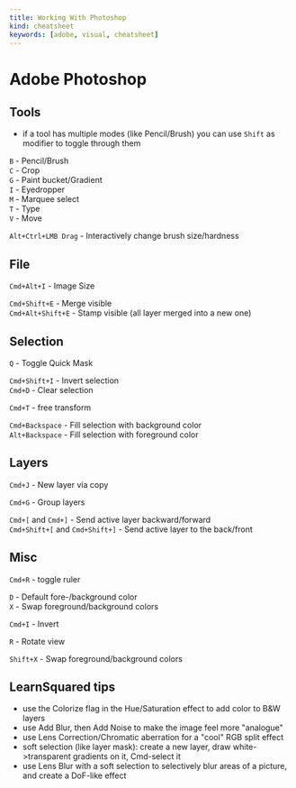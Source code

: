 ```yaml
---
title: Working With Photoshop
kind: cheatsheet
keywords: [adobe, visual, cheatsheet]
---
```


# Adobe Photoshop

## Tools
- if a tool has multiple modes (like Pencil/Brush) you can use `Shift` as modifier to toggle through them  

`B` - Pencil/Brush  
`C` - Crop  
`G` - Paint bucket/Gradient  
`I` - Eyedropper  
`M` - Marquee select  
`T` - Type  
`V` - Move  

`Alt+Ctrl+LMB Drag` - Interactively change brush size/hardness

## File

`Cmd+Alt+I` - Image Size  

`Cmd+Shift+E` - Merge visible  
`Cmd+Alt+Shift+E` - Stamp visible (all layer merged into a new one)  


## Selection

`Q` - Toggle Quick Mask  

`Cmd+Shift+I` - Invert selection  
`Cmd+D` - Clear selection  

`Cmd+T` - free transform  

`Cmd+Backspace` - Fill selection with background color  
`Alt+Backspace` - Fill selection with foreground color

## Layers

`Cmd+J` - New layer via copy  

`Cmd+G` - Group layers  

`Cmd+[` and `Cmd+]` - Send active layer backward/forward  
`Cmd+Shift+[` and `Cmd+Shift+]` - Send active layer to the back/front

## Misc

`Cmd+R` - toggle ruler  

`D` - Default fore-/background color  
`X` - Swap foreground/background colors  

`Cmd+I` - Invert  

`R` - Rotate view  

`Shift+X` - Swap foreground/background colors

## LearnSquared tips

- use the Colorize flag in the Hue/Saturation effect to add color to B&W layers
- use Add Blur, then Add Noise to make the image feel more "analogue"
- use Lens Correction/Chromatic aberration for a "cool" RGB split effect
- soft selection (like layer mask): create a new layer, draw white->transparent gradients on it, Cmd-select it
- use Lens Blur with a soft selection to selectively blur areas of a picture, and create a DoF-like effect